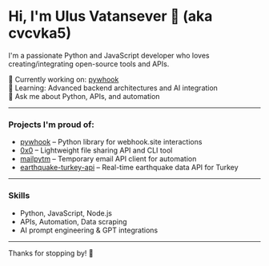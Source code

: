 # Hi, I'm Ulus Vatansever 👋 (aka cvcvka5)

I'm a passionate Python and JavaScript developer who loves creating/integrating open-source tools and APIs.

🔭 Currently working on: [pywhook](https://github.com/cvcvka5/pywhook)  
🌱 Learning: Advanced backend architectures and AI integration  
💬 Ask me about Python, APIs, and automation  

---

### Projects I'm proud of:
- [pywhook](https://github.com/cvcvka5/pywhook) – Python library for webhook.site interactions  
- [0x0](https://github.com/cvcvka5/0x0) – Lightweight file sharing API and CLI tool  
- [mailpytm](https://github.com/cvcvka5/mailpytm) – Temporary email API client for automation  
- [earthquake-turkey-api](https://github.com/cvcvka5/earthquake-turkey-api) – Real-time earthquake data API for Turkey  
---

### Skills
- Python, JavaScript, Node.js  
- APIs, Automation, Data scraping 
- AI prompt engineering & GPT integrations  

---

Thanks for stopping by! 🚀
